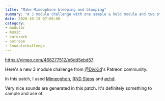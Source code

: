 ```yaml
---
title: "Make Mimeophone bleeping and blooping"
summary: "A 3 module challenge with one sample & hold module and two of your choice"
date: 2020-10-15 07:00:00
category:
- modular
- music
- eurorack
- patreon
- 3modulechallenge
---
```


https://vimeo.com/468277512/e6dd5ebd57

Here's a new 3 module challenge from [@DivKid](https://www.twitter.com/DivKid)'s Patreon community.

In this patch, I used [Mimeophon](https://makenoisemusic.com/modules/mimeophon), [RND Steps](https://divkidvideo.com/rnd-step-the-third-divkid-eurorack-module/) and [øchd](https://www.instruomodular.com/product/ochd/).

Very nice sounds are generated in this patch. It's definitely something to sample and use of.